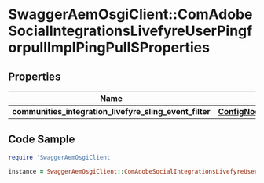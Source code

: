 # SwaggerAemOsgiClient::ComAdobeSocialIntegrationsLivefyreUserPingforpullImplPingPullSProperties

## Properties

Name | Type | Description | Notes
------------ | ------------- | ------------- | -------------
**communities_integration_livefyre_sling_event_filter** | [**ConfigNodePropertyString**](ConfigNodePropertyString.md) |  | [optional] 

## Code Sample

```ruby
require 'SwaggerAemOsgiClient'

instance = SwaggerAemOsgiClient::ComAdobeSocialIntegrationsLivefyreUserPingforpullImplPingPullSProperties.new(communities_integration_livefyre_sling_event_filter: null)
```


